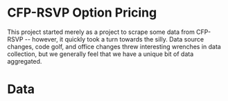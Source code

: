 # CFP-RSVP Option Pricing

This project started merely as a project to scrape some data from CFP-RSVP -- however, it quickly took a turn towards the silly. Data source changes, code golf, and office changes threw interesting wrenches in data collection, but we generally feel that we have a unique bit of data aggregated.

# Data